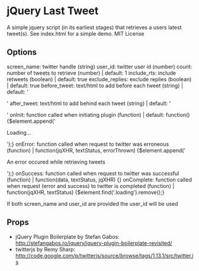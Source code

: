 jQuery Last Tweet
=============

A simple jquery script (in its earliest stages) that retrieves a users latest tweet(s).
See index.html for a simple demo.
MIT License

Options
-------

screen_name: twitter handle (string)
user_id: twitter user id (number)
count: number of tweets to retrieve (number) | default: 1
include_rts: include retweets (boolean) | default: true
exclude_replies: exclude replies (boolean) | default: true
before_tweet: text/html to add before each tweet (string) | default: '<p>'
after_tweet: text/html to add behind each tweet (string) | default: '</p>'
onInit: function called when initiating plugin (function) | default: function() {$element.append('<p class="loading">Loading...</p>');}
onError: function called when request to twitter was erroneous (function) | function(jqXHR, textStatus, errorThrown) {$element.append('<p class="error">An error occured while retrieving tweets</p>');}
onSuccess: function called when request to twitter was successful (function) | function(data, textStatus, jqXHR) {}
onComplete: function called when request (error and success) to twitter is completed (function) | function(jqXHR, textStatus) {$element.find('.loading').remove();}

If both screen_name and user_id are provided the user_id will be used

Props
-------

* jQuery Plugin Boilerplate by Stefan Gabos: http://stefangabos.ro/jquery/jquery-plugin-boilerplate-revisited/
* twitterjs by Remy Sharp: http://code.google.com/p/twitterjs/source/browse/tags/1.13.1/src/twitter.js